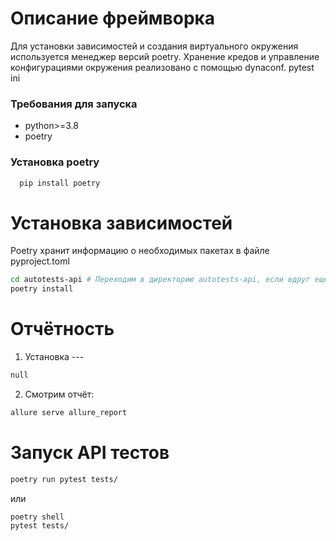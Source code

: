 # Описание фреймворка
   Для установки зависимостей и создания виртуального окружения используется менеджер версий poetry.
   Хранение кредов и управление конфигурациями окружения реализовано с помощью dynaconf.
pytest ini

### Требования для запуска
* python>=3.8
* poetry

### Установка poetry
```sh
  pip install poetry
```

# Установка зависимостей
Poetry хранит информацию о необходимых пакетах в файле pyproject.toml
```sh
cd autotests-api # Переходим в директорию autotests-api, если вдруг еще не находимся в ней
poetry install
```

# Отчётность
   
1. Установка ---
```sh
null
```
2. Смотрим отчёт:
```sh
allure serve allure_report
```

# Запуск API тестов

```sh
poetry run pytest tests/
```
или
```sh
poetry shell
pytest tests/
```

